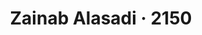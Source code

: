 ---
title:        "Zainab Alasadi · 2150"
catchy-title: "Shedding light on rapid urbanisation"
company:      "Parramatta 2150"
year:         2018
image:        "https://catherinebui.com/assets/images/index/site-github.png"
categories:   case-study
layout:       post
slug:         "2150"
description:  
---